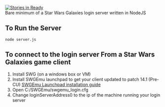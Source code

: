 [![Stories in Ready](http://badge.waffle.io/thoop/swg-login-server-node.png)](http://waffle.io/thoop/swg-login-server-node)  
Bare minimum of a Star Wars Galaxies login server written in NodeJS

To Run the Server
------------------

`node server.js`

To connect to the login server From a Star Wars Galaxies game client
------------------

1. Install SWG (on a windows box or VM)
2. Install SWGEmu launchpad to get your client updated to patch 14.1 (Pre-CU) [SWGEmu Launchpad installation guide](http://www.swgemu.com/forums/content.php?r=179-Install-SWGEmu)
3. Open C:/SWGEmu/swgemu_login.cfg
4. Change loginServerAddress0 to the ip of the machine running your login server